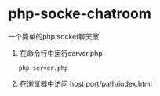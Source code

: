 # php-socke-chatroom
一个简单的php socket聊天室
1. 在命令行中运行server.php
```
   php server.php
```
2. 在浏览器中访问 host:port/path/index.html
